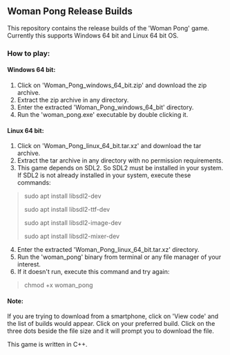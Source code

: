 ## Woman Pong Release Builds

This repository contains the release builds of the 'Woman Pong' game. Currently this supports Windows 64 bit and Linux 64 bit OS.

### How to play:
#### Windows 64 bit:
1. Click on 'Woman_Pong_windows_64_bit.zip' and download the zip archive.
2. Extract the zip archive in any directory.
3. Enter the extracted 'Woman_Pong_windows_64_bit' directory.
4. Run the 'woman_pong.exe' executable by double clicking it.

#### Linux 64 bit:
1. Click on 'Woman_Pong_linux_64_bit.tar.xz' and download the tar archive.
2. Extract the tar archive in any directory with no permission requirements.
3. This game depends on SDL2. So SDL2 must be installed in your system. If SDL2 is not already installed in your system, execute these commands:
> sudo apt install libsdl2-dev
> 
> sudo apt install libsdl2-ttf-dev
> 
> sudo apt install libsdl2-image-dev
> 
> sudo apt install libsdl2-mixer-dev
4. Enter the extracted 'Woman_Pong_linux_64_bit.tar.xz' directory.
5. Run the 'woman_pong' binary from terminal or any file manager of your interest.
6. If it doesn't run, execute this command and try again:
> chmod +x woman_pong

#### Note:
If you are trying to download from a smartphone, click on 'View code' and the list of builds would appear. Click on your preferred build. Click on the three dots beside the file size and it will prompt you to download the file.

This game is written in C++.